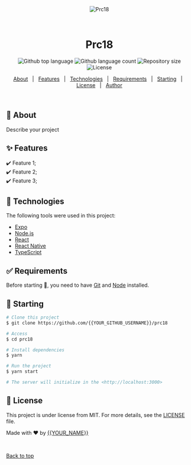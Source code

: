 <div align="center" id="top"> 
  <img src="./.github/app.gif" alt="Prc18" />

  &#xa0;

  <!-- <a href="https://prc18.netlify.app">Demo</a> -->
</div>

<h1 align="center">Prc18</h1>

<p align="center">
  <img alt="Github top language" src="https://img.shields.io/github/languages/top/{{YOUR_GITHUB_USERNAME}}/prc18?color=56BEB8">

  <img alt="Github language count" src="https://img.shields.io/github/languages/count/{{YOUR_GITHUB_USERNAME}}/prc18?color=56BEB8">

  <img alt="Repository size" src="https://img.shields.io/github/repo-size/{{YOUR_GITHUB_USERNAME}}/prc18?color=56BEB8">

  <img alt="License" src="https://img.shields.io/github/license/{{YOUR_GITHUB_USERNAME}}/prc18?color=56BEB8">

  <!-- <img alt="Github issues" src="https://img.shields.io/github/issues/{{YOUR_GITHUB_USERNAME}}/prc18?color=56BEB8" /> -->

  <!-- <img alt="Github forks" src="https://img.shields.io/github/forks/{{YOUR_GITHUB_USERNAME}}/prc18?color=56BEB8" /> -->

  <!-- <img alt="Github stars" src="https://img.shields.io/github/stars/{{YOUR_GITHUB_USERNAME}}/prc18?color=56BEB8" /> -->
</p>

<!-- Status -->

<!-- <h4 align="center"> 
	🚧  Prc18 🚀 Under construction...  🚧
</h4> 

<hr> -->

<p align="center">
  <a href="#dart-about">About</a> &#xa0; | &#xa0; 
  <a href="#sparkles-features">Features</a> &#xa0; | &#xa0;
  <a href="#rocket-technologies">Technologies</a> &#xa0; | &#xa0;
  <a href="#white_check_mark-requirements">Requirements</a> &#xa0; | &#xa0;
  <a href="#checkered_flag-starting">Starting</a> &#xa0; | &#xa0;
  <a href="#memo-license">License</a> &#xa0; | &#xa0;
  <a href="https://github.com/{{YOUR_GITHUB_USERNAME}}" target="_blank">Author</a>
</p>

<br>

## :dart: About ##

Describe your project

## :sparkles: Features ##

:heavy_check_mark: Feature 1;\
:heavy_check_mark: Feature 2;\
:heavy_check_mark: Feature 3;

## :rocket: Technologies ##

The following tools were used in this project:

- [Expo](https://expo.io/)
- [Node.js](https://nodejs.org/en/)
- [React](https://pt-br.reactjs.org/)
- [React Native](https://reactnative.dev/)
- [TypeScript](https://www.typescriptlang.org/)

## :white_check_mark: Requirements ##

Before starting :checkered_flag:, you need to have [Git](https://git-scm.com) and [Node](https://nodejs.org/en/) installed.

## :checkered_flag: Starting ##

```bash
# Clone this project
$ git clone https://github.com/{{YOUR_GITHUB_USERNAME}}/prc18

# Access
$ cd prc18

# Install dependencies
$ yarn

# Run the project
$ yarn start

# The server will initialize in the <http://localhost:3000>
```

## :memo: License ##

This project is under license from MIT. For more details, see the [LICENSE](LICENSE.md) file.


Made with :heart: by <a href="https://github.com/{{YOUR_GITHUB_USERNAME}}" target="_blank">{{YOUR_NAME}}</a>

&#xa0;

<a href="#top">Back to top</a>
